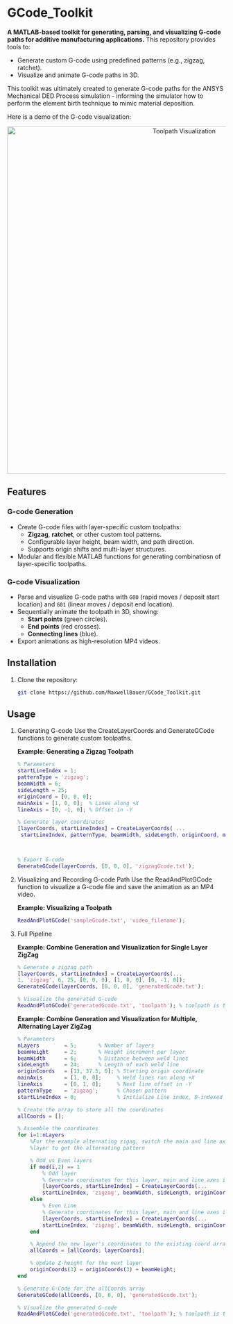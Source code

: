 # GCode_Toolkit
**A MATLAB-based toolkit for generating, parsing, and visualizing G-code paths for additive manufacturing applications.** This repository provides tools to:
- Generate custom G-code using predefined patterns (e.g., zigzag, ratchet).
- Visualize and animate G-code paths in 3D.

This toolkit was ultimately created to generate G-code paths for the ANSYS Mechanical DED Process simulation - informing the simulator how to perform the element birth technique to mimic material deposition.

Here is a demo of the G-code visualization:

<div align="center">
  <img src="https://github.com/user-attachments/assets/d632cc56-9b1c-47bb-97ec-81db8348196a" alt="Toolpath Visualization" width="800"/>
</div>

## Features

### G-code Generation
- Create G-code files with layer-specific custom toolpaths:
  - **Zigzag**, **ratchet**, or other custom tool patterns.
  - Configurable layer height, beam width, and path direction.
  - Supports origin shifts and multi-layer structures.
- Modular and flexible MATLAB functions for generating combinatiosn of layer-specific toolpaths.

### G-code Visualization
- Parse and visualize G-code paths with `G00` (rapid moves / deposit start location) and `G01` (linear moves / deposit end location).
- Sequentially animate the toolpath in 3D, showing:
  - **Start points** (green circles).
  - **End points** (red crosses).
  - **Connecting lines** (blue).
- Export animations as high-resolution MP4 videos.

## Installation

1. Clone the repository:
   ```bash
   git clone https://github.com/MaxwellBauer/GCode_Toolkit.git
   
## Usage
1. Generating G-code
   Use the CreateLayerCoords and GenerateGCode functions to generate custom toolpaths.

   **Example: Generating a Zigzag Toolpath**
   ```matlab
   % Parameters
   startLineIndex = 1;
   patternType = 'zigzag';
   beamWidth = 6;
   sideLength = 25;
   originCoord = [0, 0, 0];
   mainAxis = [1, 0, 0];  % Lines along +X
   lineAxis = [0, -1, 0]; % Offset in -Y

   % Generate layer coordinates
   [layerCoords, startLineIndex] = CreateLayerCoords( ...
    startLineIndex, patternType, beamWidth, sideLength, originCoord, mainAxis, lineAxis);



   % Export G-code
   GenerateGCode(layerCoords, [0, 0, 0], 'zigzagGcode.txt');
   ```
2. Visualizing and Recording G-code Path
   Use the ReadAndPlotGCode function to visualize a G-code file and save the animation as an MP4 video.

   **Example: Visualizing a Toolpath**
   ```matlab
   ReadAndPlotGCode('sampleGcode.txt', 'video_filename'); 
   ```
3. Full Pipeline
   
    **Example: Combine Generation and Visualization for Single Layer ZigZag**
   ```matlab
   % Generate a zigzag path
   [layerCoords, startLineIndex] = CreateLayerCoords(...
   1, 'zigzag', 6, 25, [0, 0, 0], [1, 0, 0], [0, -1, 0]);
   GenerateGCode(layerCoords, [0, 0, 0], 'generatedGcode.txt');

   % Visualize the generated G-code
   ReadAndPlotGCode('generatedGcode.txt', 'toolpath'); % toolpath is the video filename
   ```

   **Example: Combine Generation and Visualization for Multiple, Alternating Layer ZigZag**
   ```matlab
   % Parameters
   nLayers        = 5;       % Number of layers
   beamHeight     = 2;       % Height increment per layer
   beamWidth      = 6;       % Distance between weld lines
   sideLength     = 24;      % Length of each weld line
   originCoords   = [13, 37.5, 0]; % Starting origin coordinate  
   mainAxis       = [1, 0, 0];     % Weld lines run along +X
   lineAxis       = [0, 1, 0];     % Next line offset in -Y
   patternType    = 'zigzag';      % Chosen pattern
   startLineIndex = 0;             % Initialize Line index, 0-indexed for Ansys
   
   % Create the array to store all the coordinates 
   allCoords = [];
   
   % Assemble the coordinates
   for i=1:nLayers
       %For the example alternating zigag, switch the main and line axes each
       %layer to get the alternating pattern

       % Odd vs Even layers
       if mod(i,2) == 1
           % Odd layer
           % Generate coordinates for this layer, main and line axes in normal input location:
           [layerCoords, startLineIndex] = CreateLayerCoords(...
           startLineIndex, 'zigzag', beamWidth, sideLength, originCoords, mainAxis, lineAxis);
       else
           % Even Line
           % Generate coordinates for this layer, main and line axes input locations swapped:
           [layerCoords, startLineIndex] = CreateLayerCoords(...
           startLineIndex, 'zigzag', beamWidth, sideLength, originCoords, lineAxis, mainAxis);
       end
   
       % Append the new layer's coordinates to the existing coord array
       allCoords = [allCoords; layerCoords];
   
       % Update Z-height for the next layer
       originCoords(3) = originCoords(3) + beamHeight;
   end

   % Generate G-Code for the allCoords array
   GenerateGCode(allCoords, [0, 0, 0], 'generatedGcode.txt');

   % Visualize the generated G-code
   ReadAndPlotGCode('generatedGcode.txt', 'toolpath'); % toolpath is the video filename
   ```
